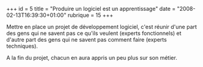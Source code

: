 +++
id = 5
title = "Produire un logiciel est un apprentissage"
date = "2008-02-13T16:39:30+01:00"
rubrique = 15
+++

Mettre en place un projet de développement logiciel, c'est réunir d'une part des gens qui ne savent pas ce qu'ils veulent (experts fonctionnels) et d'autre part des gens qui ne savent pas comment faire (experts techniques).

A la fin du projet, chacun en aura appris un peu plus sur son métier.